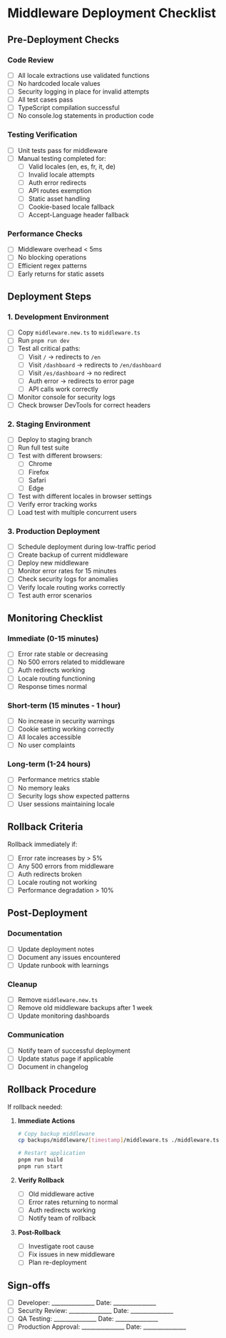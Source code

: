 # Middleware Deployment Checklist

## Pre-Deployment Checks

### Code Review
- [ ] All locale extractions use validated functions
- [ ] No hardcoded locale values
- [ ] Security logging in place for invalid attempts
- [ ] All test cases pass
- [ ] TypeScript compilation successful
- [ ] No console.log statements in production code

### Testing Verification
- [ ] Unit tests pass for middleware
- [ ] Manual testing completed for:
  - [ ] Valid locales (en, es, fr, it, de)
  - [ ] Invalid locale attempts
  - [ ] Auth error redirects
  - [ ] API routes exemption
  - [ ] Static asset handling
  - [ ] Cookie-based locale fallback
  - [ ] Accept-Language header fallback

### Performance Checks
- [ ] Middleware overhead < 5ms
- [ ] No blocking operations
- [ ] Efficient regex patterns
- [ ] Early returns for static assets

## Deployment Steps

### 1. Development Environment
- [ ] Copy `middleware.new.ts` to `middleware.ts`
- [ ] Run `pnpm run dev`
- [ ] Test all critical paths:
  - [ ] Visit `/` → redirects to `/en`
  - [ ] Visit `/dashboard` → redirects to `/en/dashboard`
  - [ ] Visit `/es/dashboard` → no redirect
  - [ ] Auth error → redirects to error page
  - [ ] API calls work correctly
- [ ] Monitor console for security logs
- [ ] Check browser DevTools for correct headers

### 2. Staging Environment
- [ ] Deploy to staging branch
- [ ] Run full test suite
- [ ] Test with different browsers:
  - [ ] Chrome
  - [ ] Firefox
  - [ ] Safari
  - [ ] Edge
- [ ] Test with different locales in browser settings
- [ ] Verify error tracking works
- [ ] Load test with multiple concurrent users

### 3. Production Deployment
- [ ] Schedule deployment during low-traffic period
- [ ] Create backup of current middleware
- [ ] Deploy new middleware
- [ ] Monitor error rates for 15 minutes
- [ ] Check security logs for anomalies
- [ ] Verify locale routing works correctly
- [ ] Test auth error scenarios

## Monitoring Checklist

### Immediate (0-15 minutes)
- [ ] Error rate stable or decreasing
- [ ] No 500 errors related to middleware
- [ ] Auth redirects working
- [ ] Locale routing functioning
- [ ] Response times normal

### Short-term (15 minutes - 1 hour)
- [ ] No increase in security warnings
- [ ] Cookie setting working correctly
- [ ] All locales accessible
- [ ] No user complaints

### Long-term (1-24 hours)
- [ ] Performance metrics stable
- [ ] No memory leaks
- [ ] Security logs show expected patterns
- [ ] User sessions maintaining locale

## Rollback Criteria

Rollback immediately if:
- [ ] Error rate increases by > 5%
- [ ] Any 500 errors from middleware
- [ ] Auth redirects broken
- [ ] Locale routing not working
- [ ] Performance degradation > 10%

## Post-Deployment

### Documentation
- [ ] Update deployment notes
- [ ] Document any issues encountered
- [ ] Update runbook with learnings

### Cleanup
- [ ] Remove `middleware.new.ts`
- [ ] Remove old middleware backups after 1 week
- [ ] Update monitoring dashboards

### Communication
- [ ] Notify team of successful deployment
- [ ] Update status page if applicable
- [ ] Document in changelog

## Rollback Procedure

If rollback needed:

1. **Immediate Actions**
   ```bash
   # Copy backup middleware
   cp backups/middleware/[timestamp]/middleware.ts ./middleware.ts
   
   # Restart application
   pnpm run build
   pnpm run start
   ```

2. **Verify Rollback**
   - [ ] Old middleware active
   - [ ] Error rates returning to normal
   - [ ] Auth redirects working
   - [ ] Notify team of rollback

3. **Post-Rollback**
   - [ ] Investigate root cause
   - [ ] Fix issues in new middleware
   - [ ] Plan re-deployment

## Sign-offs

- [ ] Developer: _______________ Date: _______________
- [ ] Security Review: _______________ Date: _______________
- [ ] QA Testing: _______________ Date: _______________
- [ ] Production Approval: _______________ Date: _______________
